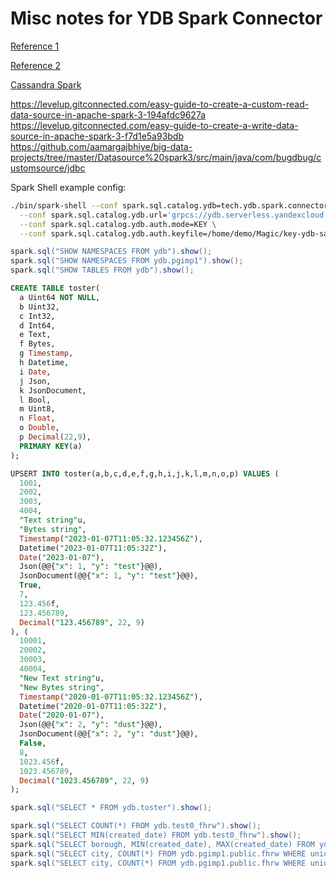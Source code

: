 # Misc notes for YDB Spark Connector

[Reference 1](https://jaceklaskowski.github.io/spark-workshop/slides/spark-sql-Developing-Custom-Data-Source.html)

[Reference 2](https://jaceklaskowski.gitbooks.io/mastering-spark-sql/content/spark-sql-data-source-api-v2.html)

[Cassandra Spark](https://github.com/datastax/spark-cassandra-connector)

https://levelup.gitconnected.com/easy-guide-to-create-a-custom-read-data-source-in-apache-spark-3-194afdc9627a
https://levelup.gitconnected.com/easy-guide-to-create-a-write-data-source-in-apache-spark-3-f7d1e5a93bdb
https://github.com/aamargajbhiye/big-data-projects/tree/master/Datasource%20spark3/src/main/java/com/bugdbug/customsource/jdbc

Spark Shell example config:

```bash
./bin/spark-shell --conf spark.sql.catalog.ydb=tech.ydb.spark.connector.YdbCatalog \
  --conf spark.sql.catalog.ydb.url='grpcs://ydb.serverless.yandexcloud.net:2135/?database=/ru-central1/b1gfvslmokutuvt2g019/etnuogblap3e7dok6tf5' \
  --conf spark.sql.catalog.ydb.auth.mode=KEY \
  --conf spark.sql.catalog.ydb.auth.keyfile=/home/demo/Magic/key-ydb-sa1.json
```



```scala
spark.sql("SHOW NAMESPACES FROM ydb").show();
spark.sql("SHOW NAMESPACES FROM ydb.pgimp1").show();
spark.sql("SHOW TABLES FROM ydb").show();
```

```sql
CREATE TABLE toster(
  a Uint64 NOT NULL,
  b Uint32,
  c Int32,
  d Int64,
  e Text,
  f Bytes,
  g Timestamp,
  h Datetime,
  i Date,
  j Json,
  k JsonDocument,
  l Bool,
  m Uint8,
  n Float,
  o Double,
  p Decimal(22,9),
  PRIMARY KEY(a)
);

UPSERT INTO toster(a,b,c,d,e,f,g,h,i,j,k,l,m,n,o,p) VALUES (
  1001,
  2002,
  3003,
  4004,
  "Text string"u,
  "Bytes string",
  Timestamp("2023-01-07T11:05:32.123456Z"),
  Datetime("2023-01-07T11:05:32Z"),
  Date("2023-01-07"),
  Json(@@{"x": 1, "y": "test"}@@),
  JsonDocument(@@{"x": 1, "y": "test"}@@),
  True,
  7,
  123.456f,
  123.456789,
  Decimal("123.456789", 22, 9)
), (
  10001,
  20002,
  30003,
  40004,
  "New Text string"u,
  "New Bytes string",
  Timestamp("2020-01-07T11:05:32.123456Z"),
  Datetime("2020-01-07T11:05:32Z"),
  Date("2020-01-07"),
  Json(@@{"x": 2, "y": "dust"}@@),
  JsonDocument(@@{"x": 2, "y": "dust"}@@),
  False,
  8,
  1023.456f,
  1023.456789,
  Decimal("1023.456789", 22, 9)
);
```

```scala
spark.sql("SELECT * FROM ydb.toster").show();

spark.sql("SELECT COUNT(*) FROM ydb.test0_fhrw").show();
spark.sql("SELECT MIN(created_date) FROM ydb.test0_fhrw").show();
spark.sql("SELECT borough, MIN(created_date), MAX(created_date) FROM ydb.test0_fhrw GROUP BY borough ORDER BY borough").show();
spark.sql("SELECT city, COUNT(*) FROM ydb.pgimp1.public.fhrw WHERE unique_key<'2' GROUP BY city ORDER BY COUNT(*) DESC LIMIT 5").show(100, false);
spark.sql("SELECT city, COUNT(*) FROM ydb.pgimp1.public.fhrw WHERE unique_key<'2' AND unique_key>='1' GROUP BY city ORDER BY COUNT(*) DESC LIMIT 5").show(100, false);
```
